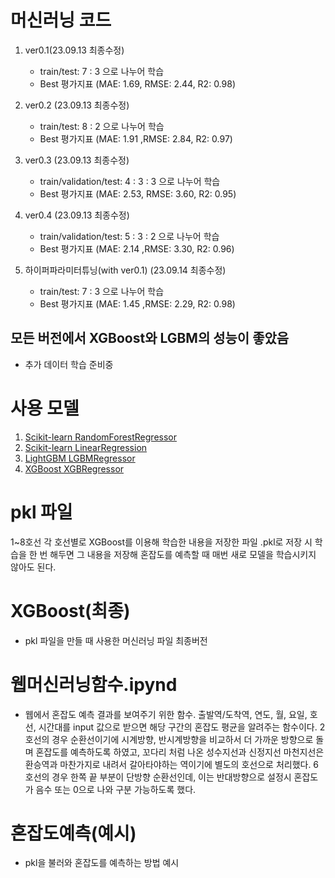 # 머신러닝 코드

1. ver0.1(23.09.13 최종수정)
   -  train/test: 7 : 3 으로 나누어 학습
   -  Best 평가지표 (MAE: 1.69, RMSE: 2.44, R2: 0.98)
  
2. ver0.2 (23.09.13 최종수정)
   -  train/test: 8 : 2 으로 나누어 학습
   -  Best 평가지표 (MAE: 1.91 ,RMSE: 2.84, R2: 0.97)

3. ver0.3 (23.09.13 최종수정)
   -  train/validation/test: 4 : 3 : 3 으로 나누어 학습
   -  Best 평가지표 (MAE: 2.53, RMSE: 3.60, R2: 0.95)

4. ver0.4 (23.09.13 최종수정)
   -  train/validation/test: 5 : 3 : 2 으로 나누어 학습
   -  Best 평가지표 (MAE: 2.14 ,RMSE: 3.30, R2: 0.96)

5. 하이퍼파라미터튜닝(with ver0.1) (23.09.14 최종수정)
   -  train/test: 7 : 3 으로 나누어 학습
   -  Best 평가지표 (MAE: 1.45 ,RMSE: 2.29, R2: 0.98)

## 모든 버전에서 XGBoost와 LGBM의 성능이 좋았음
   - 추가 데이터 학습 준비중


# 사용 모델
1. [Scikit-learn RandomForestRegressor](https://scikit-learn.org/stable/modules/generated/sklearn.ensemble.RandomForestRegressor.html#sklearn.ensemble.RandomForestRegressor)
2. [Scikit-learn LinearRegression](https://scikit-learn.org/stable/modules/generated/sklearn.linear_model.LinearRegression.html#sklearn.linear_model.LinearRegression)
3. [LightGBM LGBMRegressor](https://lightgbm.readthedocs.io/en/v3.3.2/pythonapi/lightgbm.LGBMRegressor.html)
4. [XGBoost XGBRegressor](https://xgboost.readthedocs.io/en/stable/python/python_api.html#xgboost.XGBRegressor)


# pkl 파일
1~8호선 각 호선별로 XGBoost를 이용해 학습한 내용을 저장한 파일
.pkl로 저장 시 학습을 한 번 해두면 그 내용을 저장해 혼잡도를 예측할 때 매번 새로 모델을 학습시키지 않아도 된다.

# XGBoost(최종)
- pkl 파일을 만들 때 사용한 머신러닝 파일 최종버전

# 웹머신러닝함수.ipynd
- 웹에서 혼잡도 예측 결과를 보여주기 위한 함수.
  출발역/도착역, 연도, 월, 요일, 호선, 시간대를 input 값으로 받으면 해당 구간의 혼잡도 평균을 알려주는 함수이다.
  2호선의 경우 순환선이기에 시계방향, 반시계방향을 비교하서 더 가까운 방향으로 돌며 혼잡도를 예측하도록 하였고,
  꼬다리 처럼 나온 성수지선과 신정지선 마천지선은 환승역과 마찬가지로 내려서 갈아타야하는 역이기에 별도의 호선으로 처리했다.
  6호선의 경우 한쪽 끝 부분이 단방향 순환선인데, 이는 반대방향으로 설정시 혼잡도가 음수 또는 0으로 나와 구분 가능하도록 했다. 

# 혼잡도예측(예시)
- pkl을 불러와 혼잡도를 예측하는 방법 예시
